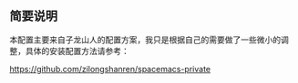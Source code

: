 ## 简要说明
本配置主要来自子龙山人的配置方案，我只是根据自己的需要做了一些微小的调整，具体的安装配置方法请参考：

https://github.com/zilongshanren/spacemacs-private
